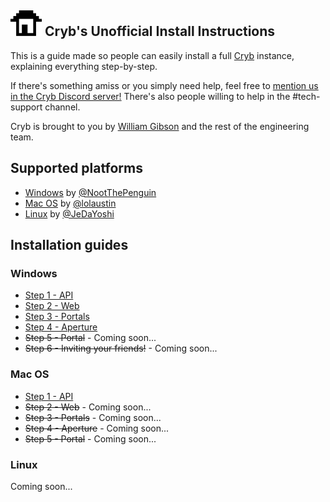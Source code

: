 ![Cryb logo](.github/cryb.png) Cryb's Unofficial Install Instructions
---

This is a guide made so people can easily install a full [Cryb](https://cryb.app) instance, explaining everything step-by-step.

If there's something amiss or you simply need help, feel free to [mention us in the Cryb Discord server!](https://discord.gg/ShTATH4)
There's also people willing to help in the #tech-support channel.

Cryb is brought to you by [William Gibson](https://github.com/williamsthing) and the rest of the engineering team.

## Supported platforms

* [Windows](#windows) by [@NootThePenguin](https://github.com/NootThePenguin "Noot#0420")
* [Mac OS](#mac-os) by [@lolaustin](https://github.com/lolaustin "austin#9335")
* [Linux](#linux) by [@JeDaYoshi](https://github.com/JeDaYoshi "JeDaYoshi#7942")

## Installation guides

### Windows

* [Step 1 - API](windows/01-api.md)
* [Step 2 - Web](windows/02-web.md)
* [Step 3 - Portals](windows/03-portals.md)
* [Step 4 - Aperture](windows/04-aperture.md)
* ~~Step 5 - Portal~~ - Coming soon...
* ~~Step 6 - Inviting your friends!~~ - Coming soon...

### Mac OS

* [Step 1 - API](API.md#mac)
* ~~Step 2 - Web~~ - Coming soon...
* ~~Step 3 - Portals~~ - Coming soon...
* ~~Step 4 - Aperture~~ - Coming soon...
* ~~Step 5 - Portal~~ - Coming soon...

### Linux

Coming soon...
